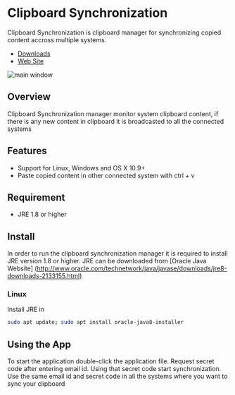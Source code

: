 # Clipboard Synchronization

Clipboard Synchronization is clipboard manager for synchronizing copied content accross multiple systems.
- [Downloads](https://github.com/vishrantgupta/sync-clipboard/blob/master/ClipboardSync.jar)
- [Web Site](http://vishrantgupta.info/)

![main window](https://github.com/vishrantgupta/sync-clipboard/blob/master/screenshots/clipboard_sync.png)

## Overview

Clipboard Synchronization manager monitor system clipboard content, if there is any new content in clipboard it is broadcasted to all the connected systems

## Features

* Support for Linux, Windows and OS X 10.9+
* Paste copied content in other connected system with ctrl + v

## Requirement

* JRE 1.8 or higher

## Install

In order to run the clipboard synchronization manager it is required to install JRE version 1.8 or higher.
JRE can be downloaded from [Oracle Java Website] (http://www.oracle.com/technetwork/java/javase/downloads/jre8-downloads-2133155.html)

### Linux

Install JRE in 

```bash
sudo apt update; sudo apt install oracle-java8-installer
```

## Using the App

To start the application double-click the application file. Request secret code after entering email id. Using that secret code start synchronization. Use the same email id and secret code in all the systems where you want to sync your clipboard


